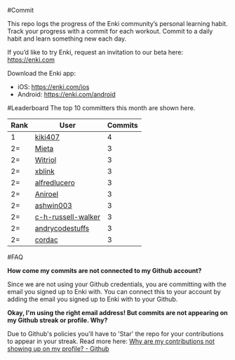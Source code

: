 #Commit

This repo logs the progress of the Enki community’s personal learning habit. Track your progress with a commit for each workout. Commit to a daily habit and learn something new each day.

If you’d like to try Enki, request an invitation to our beta here: https://enki.com

Download the Enki app: 
 - iOS: https://enki.com/ios
 - Android: https://enki.com/android

#Leaderboard
The top 10 committers this month are shown here.

| Rank | User | Commits |
|------|------|---------|
|1|[kiki407](https://github.com/kiki407)|4|
|2=|[Mieta](https://github.com/Mieta)|3|
|2=|[Witriol](https://github.com/Witriol)|3|
|2=|[xblink](https://github.com/xblink)|3|
|2=|[alfredlucero](https://github.com/alfredlucero)|3|
|2=|[Aniroel](https://github.com/Aniroel)|3|
|2=|[ashwin003](https://github.com/ashwin003)|3|
|2=|[c-h-russell-walker](https://github.com/c-h-russell-walker)|3|
|2=|[andrycodestuffs](https://github.com/andrycodestuffs)|3|
|2=|[cordac](https://github.com/cordac)|3|

#FAQ

**How come my commits are not connected to my Github account?**

Since we are not using your Github credentials, you are committing with the email you signed up to Enki with. You can connect this to your account by adding the email you signed up to Enki with to your Github.

**Okay, I'm using the right email address! But commits are not appearing on my Github streak or profile. Why?**

Due to Github's policies you'll have to 'Star' the repo for your contributions to appear in your streak. Read more here: [Why are my contributions not showing up on my profile? - Github](https://help.github.com/articles/why-are-my-contributions-not-showing-up-on-my-profile/)
